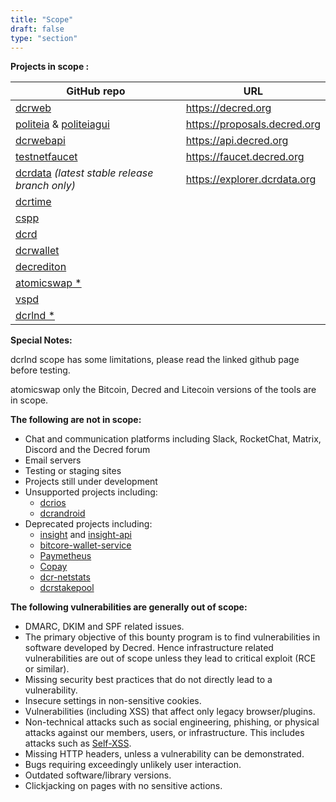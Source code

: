 ```yaml
---
title: "Scope"
draft: false
type: "section"
---
```


**Projects in scope :**

|GitHub repo|URL|
|---|---|
|[dcrweb](https://github.com/decred/dcrweb)|<https://decred.org>|
|[politeia](https://github.com/decred/politeia) & [politeiagui](https://github.com/decred/politeiagui)|<https://proposals.decred.org>|
|[dcrwebapi](https://github.com/decred/dcrwebapi)|<https://api.decred.org>|
|[testnetfaucet](https://github.com/decred/testnetfaucet)|<https://faucet.decred.org>|
|[dcrdata](https://github.com/decred/dcrdata) *(latest stable release branch only)*|<https://explorer.dcrdata.org>|
|[dcrtime](https://github.com/decred/dcrtime)||
|[cspp](https://github.com/decred/cspp/)||
|[dcrd](https://github.com/decred/dcrd)||
|[dcrwallet](https://github.com/decred/dcrwallet)||
|[decrediton](https://github.com/decred/decrediton)||
|[atomicswap *](https://github.com/decred/atomicswap) ||
|[vspd](https://github.com/decred/vspd)||
|[dcrlnd *](https://github.com/decred/dcrlnd#security)||

**Special Notes:**

dcrlnd scope has some limitations, please read the linked github page before testing.

atomicswap only the Bitcoin, Decred and Litecoin versions of the tools are in scope.

**The following are not in scope:**

- Chat and communication platforms including Slack, RocketChat, Matrix, Discord and the Decred forum
- Email servers
- Testing or staging sites
- Projects still under development
- Unsupported projects including:
  - [dcrios](https://github.com/planetdecred/dcrios)
  - [dcrandroid](https://github.com/planetdecred/dcrandroid)
- Deprecated projects including:
  - [insight](https://github.com/decred/insight) and [insight-api](https://github.com/decred/insight-api)
  - [bitcore-wallet-service](https://github.com/decred/bitcore-wallet-service)
  - [Paymetheus](https://github.com/decred/paymetheus)
  - [Copay](https://github.com/decred/copay)
  - [dcr-netstats](https://github.com/decred/dcr-netstats)
  - [dcrstakepool](https://github.com/decred/dcrstakepool)

**The following vulnerabilities are generally out of scope:**

- DMARC, DKIM and SPF related issues.
- The primary objective of this bounty program is to find vulnerabilities in software developed by Decred. Hence infrastructure related vulnerabilities are out of scope unless they lead to critical exploit (RCE or similar).
- Missing security best practices that do not directly lead to a vulnerability.
- Insecure settings in non-sensitive cookies.
- Vulnerabilities (including XSS) that affect only legacy browser/plugins.
- Non-technical attacks such as social engineering, phishing, or physical
  attacks against our members, users, or infrastructure. This includes attacks
  such as [Self-XSS](https://en.wikipedia.org/wiki/Self-XSS).
- Missing HTTP headers, unless a vulnerability can be demonstrated.
- Bugs requiring exceedingly unlikely user interaction.
- Outdated software/library versions.
- Clickjacking on pages with no sensitive actions.
